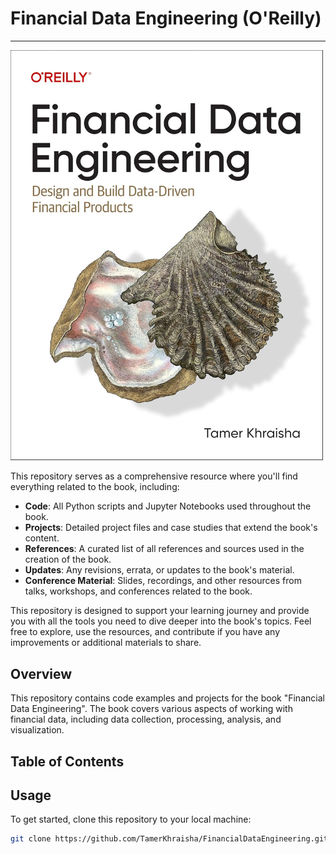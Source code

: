 # Financial Data Engineering (O'Reilly)

---

<img src="book/images/book_cover.jpg" width="500">

This repository serves as a comprehensive resource where you'll find everything related to the book, including:

- **Code**: All Python scripts and Jupyter Notebooks used throughout the book.
- **Projects**: Detailed project files and case studies that extend the book's content.
- **References**: A curated list of all references and sources used in the creation of the book.
- **Updates**: Any revisions, errata, or updates to the book's material.
- **Conference Material**: Slides, recordings, and other resources from talks, workshops, and conferences related to the book.

This repository is designed to support your learning journey and provide you with all the tools you need to dive deeper into the book's topics. Feel free to explore, use the resources, and contribute if you have any improvements or additional materials to share.
## Overview

This repository contains code examples and projects for the book "Financial Data Engineering". The book covers various aspects of working with financial data, including data collection, processing, analysis, and visualization.

## Table of Contents

## Usage

To get started, clone this repository to your local machine:

```bash
git clone https://github.com/TamerKhraisha/FinancialDataEngineering.git
